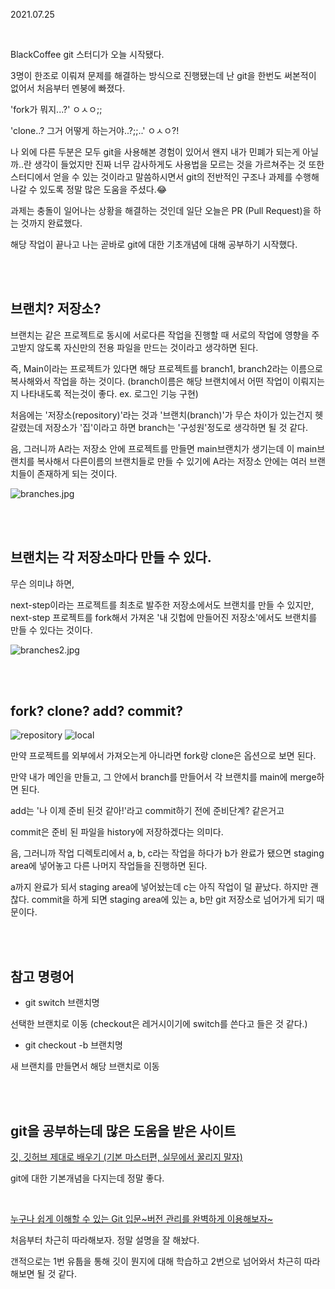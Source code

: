 2021.07.25

<br/>

BlackCoffee git 스터디가 오늘 시작됐다.

3명이 한조로 이뤄져 문제를 해결하는 방식으로 진행됐는데 난 git을 한번도 써본적이 없어서 처음부터 멘붕에 빠졌다.

'fork가 뭐지...?' ㅇㅅㅇ;;

'clone..? 그거 어떻게 하는거야..?;;..' ㅇㅅㅇ?!

나 외에 다른 두분은 모두 git을 사용해본 경험이 있어서 왠지 내가 민폐가 되는게 아닐까..란 생각이 들었지만 진짜 너무 감사하게도 사용법을 모르는 것을 가르쳐주는 것 또한 스터디에서 얻을 수 있는 것이라고 말씀하시면서 git의 전반적인 구조나 과제를 수행해 나갈 수 있도록 정말 많은 도움을 주셨다.😂

과제는 충돌이 일어나는 상황을 해결하는 것인데 일단 오늘은 PR (Pull Request)을 하는 것까지 완료했다.

해당 작업이 끝나고 나는 곧바로 git에 대한 기초개념에 대해 공부하기 시작했다.

<br/>
<br/>

## 브랜치? 저장소?

브랜치는 같은 프로젝트로 동시에 서로다른 작업을 진행할 때 서로의 작업에 영향을 주고받지 않도록 자신만의 전용 파일을 만드는 것이라고 생각하면 된다.

즉, Main이라는 프로젝트가 있다면 해당 프로젝트를 branch1, branch2라는 이름으로 복사해와서 작업을 하는 것이다. (branch이름은 해당 브랜치에서 어떤 작업이 이뤄지는지 나타내도록 적는것이 좋다. ex. 로그인 기능 구현)

처음에는 '저장소(repository)'라는 것과 '브랜치(branch)'가 무슨 차이가 있는건지 헷갈렸는데 저장소가 '집'이라고 하면 branch는 '구성원'정도로 생각하면 될 것 같다.

음, 그러니까 A라는 저장소 안에 프로젝트를 만들면 main브랜치가 생기는데 이 main브랜치를 복사해서 다른이름의 브랜치들로 만들 수 있기에 A라는 저장소 안에는 여러 브랜치들이 존재하게 되는 것이다.

![branches.jpg](/img/branches.JPG)

<br/>
<br/>

## 브랜치는 각 저장소마다 만들 수 있다.

무슨 의미냐 하면,

next-step이라는 프로젝트를 최초로 발주한 저장소에서도 브랜치를 만들 수 있지만, next-step 프로젝트를 fork해서 가져온 '내 깃헙에 만들어진 저장소'에서도 브랜치를 만들 수 있다는 것이다.

![branches2.jpg](/img/branches2.JPG)

<br/>
<br/>

## fork? clone? add? commit?

![repository](/img/repository.PNG)
![local](/img/locak.PNG)


만약 프로젝트를 외부에서 가져오는게 아니라면 fork랑 clone은 옵션으로 보면 된다.

만약 내가 메인을 만들고, 그 안에서 branch를 만들어서 각 브랜치를 main에 merge하면 된다.

add는 '나 이제 준비 된것 같아!'라고 commit하기 전에 준비단계? 같은거고

commit은 준비 된 파일을 history에 저장하겠다는 의미다.

음, 그러니까 작업 디렉토리에서 a, b, c라는 작업을 하다가 b가 완료가 됐으면 staging area에 넣어놓고 다른 나머지 작업들을 진행하면 된다.

a까지 완료가 되서 staging area에 넣어놨는데 c는 아직 작업이 덜 끝났다. 하지만 괜찮다. commit을 하게 되면 staging area에 있는 a, b만 git 저장소로 넘어가게 되기 때문이다.


<br/>
<br/>

## 참고 명령어

- git switch 브랜치명

선택한 브랜치로 이동 (checkout은 레거시이기에 switch를 쓴다고 들은 것 같다.)

- git checkout -b 브랜치명

새 브랜치를 만들면서 해당 브랜치로 이동


<br/>
<br/>



## git을 공부하는데 많은 도움을 받은 사이트

[깃, 깃허브 제대로 배우기 (기본 마스터편, 실무에서 꿀리지 말자)](https://youtu.be/Z9dvM7qgN9s)

git에 대한 기본개념을 다지는데 정말 좋다.

<br/>

[누구나 쉽게 이해할 수 있는 Git 입문~버전 관리를 완벽하게 이용해보자~](https://backlog.com/git-tutorial/kr/stepup/stepup1_1.html)

처음부터 차근히 따라해보자. 정말 설명을 잘 해놨다.

갠적으로는 1번 유툽을 통해 깃이 뭔지에 대해 학습하고 2번으로 넘어와서 차근히 따라해보면 될 것 같다.
